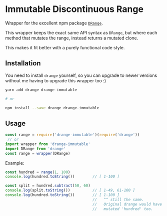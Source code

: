 # Immutable Discontinuous Range

Wrapper for the excellent npm package
[`DRange`](https://www.npmjs.com/package/drange).

This wrapper keeps the exact same API syntax as `DRange`, but where each
method that mutates the range, instead returns a mutated clone.

This makes it fit better with a purely functional code style.

## Installation

You need to install `drange` yourself, so you can upgrade to newer
versions without me having to upgrade this wrapper too :)

```bash
yarn add drange drange-immutable

# or

npm install --save drange drange-immutable 
```

## Usage

```javascript
const range = require('drange-immutable')(require('drange'))
 // or
import wrapper from 'drange-immutable'
import DRange from 'drange'
const range = wrapper(DRange)
```

Example:

```javascript
const hundred = range(1, 100)
console.log(hundred.toString())        // [ 1-100 ]

const split = hundred.subtract(50, 60)
console.log(split.toString())          // [ 1-49, 61-100 ]
console.log(hundred.toString())        // [ 1-100 ]
                                       //   ^^ still the same.
                                       //   Original drange would have
                                       //   mutated 'hundred' too. 
```

